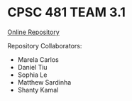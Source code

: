# CPSC 481 TEAM 3.1 #
[Online Repository](https://cpsc481fall2019.github.io/)

Repository Collaborators:
* Marela Carlos
* Daniel Tiu
* Sophia Le
* Matthew Sardinha 
* Shanty Kamal

